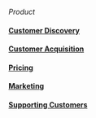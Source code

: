 _Product_

#### [Customer Discovery](customer-discovery/customer-discovery.md)

#### [Customer Acquisition](customer-aquisition/customer-aquisition.md)

#### [Pricing](pricing/pricing.md)

#### [Marketing](marketing/marketing.md)

#### [Supporting Customers](supporting-customers/supporting-customers.md)